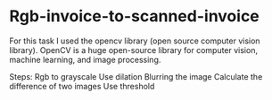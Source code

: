 # Rgb-invoice-to-scanned-invoice
For this task I used the opencv library (open source computer vision library).
OpenCV is a huge open-source library for computer vision, machine learning, and image processing.

Steps:
Rgb to grayscale
Use dilation
Blurring the image
Calculate the difference of two images
Use threshold

